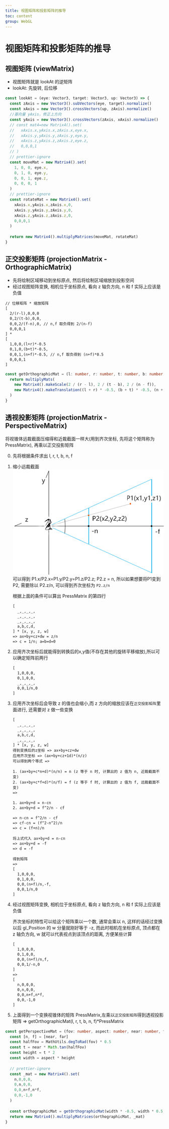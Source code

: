 ```yaml
---
title: 视图矩阵和投影矩阵的推导
toc: content
group: WebGL
---
```


# 视图矩阵和投影矩阵的推导

## 视图矩阵 (viewMatrix)

- 视图矩阵就是 lookAt 的逆矩阵
- lookAt: 先旋转, 后位移

```ts
const lookAt = (eye: Vector3, target: Vector3, up: Vector3) => {
  const zAxis = new Vector3().subVectors(eye, target).normalize()
  const xAxis = new Vector3().crossVectors(up, zAxis).normalize()
  //基向量 yAxis，修正上方向
  const yAxis = new Vector3().crossVectors(zAxis, xAxis).normalize()
  // const mat4=new Matrix4().set(
  //   xAxis.x,yAxis.x,zAxis.x,eye.x,
  //   xAxis.y,yAxis.y,zAxis.y,eye.y,
  //   xAxis.z,yAxis.z,zAxis.z,eye.z,
  //   0,0,0,1
  // )
  // prettier-ignore
  const moveMat = new Matrix4().set(
    1, 0, 0, eye.x, 
    0, 1, 0, eye.y, 
    0, 0, 1, eye.z, 
    0, 0, 0, 1
  )
  // prettier-ignore
  const rotateMat = new Matrix4().set(
    xAxis.x,yAxis.x,zAxis.x,0,
    xAxis.y,yAxis.y,zAxis.y,0,
    xAxis.z,yAxis.z,zAxis.z,0,
    0,0,0,1
  )

  return new Matrix4().multiplyMatrices(moveMat, rotateMat)
}
```

## 正交投影矩阵 (projectionMatrix - OrthographicMatrix)

- 先将绘制区域移动到坐标原点, 然后将绘制区域缩放到投影空间
- 经过视图矩阵变换, 相机位于坐标原点, 看向 z 轴负方向, n 和 f 实际上应该是负值

```
// 位移矩阵 * 缩放矩阵
[
  2/(r-l),0,0,0
  0,2/(t-b),0,0,
  0,0,2/(f-n),0, // n,f 取负得到 2/(n-f)
  0,0,0,1
] *
[
  1,0,0,(l+r)*-0.5
  0,1,0,(b+t)*-0.5,
  0,0,1,(n+f)*-0.5, // n,f 取负得到 (n+f)*0.5
  0,0,0,1
]
```

```ts
const getOrthographicMat = (l: number, r: number, t: number, b: number, n: number, f: number) => {
  return multiplyMats(
    new Matrix4().makeScale(2 / (r - l), 2 / (t - b), 2 / (n - f)),
    new Matrix4().makeTranslation((l + r) * -0.5, (b + t) * -0.5, (n + f) * 0.5),
  )
}
```

## 透视投影矩阵 (projectionMatrix - PerspectiveMatrix)

将视锥体远裁截面压缩得和近裁截面一样大(用到齐次坐标, 先将这个矩阵称为 PressMatrix), 再乘以正交投影矩阵

0. 先将根据条件求出 l, r, t, b, n, f

1. 缩小远裁截面
   <br/> ![perspectiveMat](./img/perspectiveMat.png)<br/>
   可以得到 P1.x/P2.x=P1.y/P2.y=P1.z/P2.z; P2.z = n, 所以如果想要将P1变到P2, 需要除以 P2.z/n, 可以得到齐次坐标为 `P2.z/n`

   根据上面的条件可以算出 PressMatrix 的第四行

   ```
   [
     _,_,_,_,
     _,_,_,_,
     _,_,_,_,
     a,b,c,d,
   ] * [x, y, z, w]
   => ax+by+cz+dw = z/n
   => c = 1/n; a=b=d=0
   ```

2. 应用齐次坐标后就能得到转换后的x,y值(不存在其他的旋转平移缩放),所以可以确定矩阵前两行

   ```
   [
     1,0,0,0,
     0,1,0,0,
     _,_,_,_,
     0,0,1/n,0
   ]
   ```

3. 应用齐次坐标后会导致 z 的值也会缩小,而 z 方向的缩放应该在`正交投影矩阵`里面进行, 还需要对 z 做一些变换

   ```
   [
     _,_,_,_,
     _,_,_,_,
     a,b,c,d,
     _,_,_,_,
   ] * [x, y, z, w]
   得到变换后的z坐标 => ax+by+cz+dw
   应用齐次坐标 => (ax+by+cz+1d)*(n/z)
   可以得到两个等式 =>

   1. (ax+by+c*n+d)*(n/n) = n (z 等于 n 时, 计算出的 z 值为 n, 近裁截面不变)
   2. (ax+by+c*f+d)*(n/f) = f (z 等于 f 时, 计算出的 z 值为 f, 远裁截面不变)
   =>

   1. ax+by+d = n-cn
   2. ax+by+d = f^2/n - cf

   => n-cn = f^2/n - cf
   => cf-cn = (f^2-n^2)/n
   => c = (f+n)/n

   将上式代入 ax+by+d = n-cn
   => ax+by+d = -f
   => d = -f

   得到矩阵
   =>
   [
     1,0,0,0,
     0,1,0,0,
     0,0,(n+f)/n,-f,
     0,0,1/n,0
   ]
   ```

4. 经过视图矩阵变换, 相机位于坐标原点, 看向 z 轴负方向, n 和 f 实际上应该是负值

   齐次坐标的特性可以给这个矩阵乘以一个数, 通常会乘以 n, 这样的话经过变换以后 gl_Position 的 w 分量就刚好等于 -z, 而此时相机在坐标原点, 顶点都在 z 轴负方向, w 就可以代表视点到该顶点的距离, 方便某些计算

   ```
   [
     1,0,0,0,
     0,1,0,0,
     0,0,(n+f)/n,f,
     0,0,1/-n,0
   ]
   =>
   [
     n,0,0,0,
     0,n,0,0,
     0,0,n+f,n*f,
     0,0,-1,0
   ]
   ```

5. 上面得到一个变换视锥体的矩阵 PressMatrix,左乘以`正交投影矩阵`得到透视投影矩阵
   => getOrthographicMat(l, r, t, b, n, f)\*PressMatrix

```ts
const getPerspectiveMat = (fov: number, aspect: number, near: number, far: number) => {
  const [n, f] = [near, far]
  const halfFov = MathUtils.degToRad(fov) * 0.5
  const t = near * Math.tan(halfFov)
  const height = t * 2
  const width = aspect * height

  // prettier-ignore
  const _mat = new Matrix4().set(
    n,0,0,0,
    0,n,0,0,
    0,0,n+f,n*f,
    0,0,-1,0
  )

  const orthographicMat = getOrthographicMat(width * -0.5, width * 0.5, t, -t, n, f)
  return new Matrix4().multiplyMatrices(orthographicMat, _mat)
}
```
